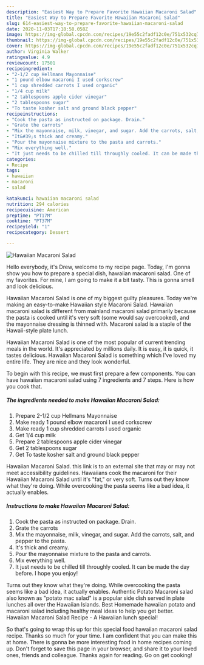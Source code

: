 ```yaml
---
description: "Easiest Way to Prepare Favorite Hawaiian Macaroni Salad"
title: "Easiest Way to Prepare Favorite Hawaiian Macaroni Salad"
slug: 614-easiest-way-to-prepare-favorite-hawaiian-macaroni-salad
date: 2020-11-03T17:18:58.058Z
image: https://img-global.cpcdn.com/recipes/19e55c2fadf12c0e/751x532cq70/hawaiian-macaroni-salad-recipe-main-photo.jpg
thumbnail: https://img-global.cpcdn.com/recipes/19e55c2fadf12c0e/751x532cq70/hawaiian-macaroni-salad-recipe-main-photo.jpg
cover: https://img-global.cpcdn.com/recipes/19e55c2fadf12c0e/751x532cq70/hawaiian-macaroni-salad-recipe-main-photo.jpg
author: Virginia Walker
ratingvalue: 4.9
reviewcount: 17501
recipeingredient:
- "2-1/2 cup Hellmans Mayonnaise"
- "1 pound elbow macaroni I used corkscrew"
- "1 cup shredded carrots I used organic"
- "1/4 cup milk"
- "2 tablespoons apple cider vinegar"
- "2 tablespoons sugar"
- "To taste kosher salt and ground black pepper"
recipeinstructions:
- "Cook the pasta as instructed on package. Drain."
- "Grate the carrots"
- "Mix the mayonnaise, milk, vinegar, and sugar. Add the carrots, salt, and pepper to the pasta."
- "It&#39;s thick and creamy."
- "Pour the mayonnaise mixture to the pasta and carrots."
- "Mix everything well."
- "It just needs to be chilled till throughly cooled. It can be made the day before. I hope you enjoy!"
categories:
- Recipe
tags:
- hawaiian
- macaroni
- salad

katakunci: hawaiian macaroni salad 
nutrition: 294 calories
recipecuisine: American
preptime: "PT17M"
cooktime: "PT37M"
recipeyield: "1"
recipecategory: Dessert

---
```



![Hawaiian Macaroni Salad](https://img-global.cpcdn.com/recipes/19e55c2fadf12c0e/751x532cq70/hawaiian-macaroni-salad-recipe-main-photo.jpg)

Hello everybody, it's Drew, welcome to my recipe page. Today, I'm gonna show you how to prepare a special dish, hawaiian macaroni salad. One of my favorites. For mine, I am going to make it a bit tasty. This is gonna smell and look delicious.

Hawaiian Macaroni Salad is one of my biggest guilty pleasures. Today we&#39;re making an easy-to-make Hawaiian style Macaroni Salad. Hawaiian macaroni salad is different from mainland macaroni salad primarily because the pasta is cooked until it&#39;s very soft (some would say overcooked), and the mayonnaise dressing is thinned with. Macaroni salad is a staple of the Hawaii-style plate lunch.

Hawaiian Macaroni Salad is one of the most popular of current trending meals in the world. It's appreciated by millions daily. It is easy, it is quick, it tastes delicious. Hawaiian Macaroni Salad is something which I've loved my entire life. They are nice and they look wonderful.


To begin with this recipe, we must first prepare a few components. You can have hawaiian macaroni salad using 7 ingredients and 7 steps. Here is how you cook that.

<!--inarticleads1-->

##### The ingredients needed to make Hawaiian Macaroni Salad:

1. Prepare 2-1/2 cup Hellmans Mayonnaise
1. Make ready 1 pound elbow macaroni I used corkscrew
1. Make ready 1 cup shredded carrots I used organic
1. Get 1/4 cup milk
1. Prepare 2 tablespoons apple cider vinegar
1. Get 2 tablespoons sugar
1. Get To taste kosher salt and ground black pepper


Hawaiian Macaroni Salad. this link is to an external site that may or may not meet accessibility guidelines. Hawaiians cook the macaroni for their Hawaiian Macaroni Salad until it&#39;s &#34;fat,&#34; or very soft. Turns out they know what they&#39;re doing. While overcooking the pasta seems like a bad idea, it actually enables. 

<!--inarticleads2-->

##### Instructions to make Hawaiian Macaroni Salad:

1. Cook the pasta as instructed on package. Drain.
1. Grate the carrots
1. Mix the mayonnaise, milk, vinegar, and sugar. Add the carrots, salt, and pepper to the pasta.
1. It&#39;s thick and creamy.
1. Pour the mayonnaise mixture to the pasta and carrots.
1. Mix everything well.
1. It just needs to be chilled till throughly cooled. It can be made the day before. I hope you enjoy!


Turns out they know what they&#39;re doing. While overcooking the pasta seems like a bad idea, it actually enables. Authentic Potato Macaroni salad also known as &#34;potato mac salad&#34; is a popular side dish served in plate lunches all over the Hawaiian Islands. Best Homemade hawaiian potato and macaroni salad including healthy meal ideas to help you get better. Hawaiian Macaroni Salad Recipe - A Hawaiian lunch special! 

So that's going to wrap this up for this special food hawaiian macaroni salad recipe. Thanks so much for your time. I am confident that you can make this at home. There is gonna be more interesting food in home recipes coming up. Don't forget to save this page in your browser, and share it to your loved ones, friends and colleague. Thanks again for reading. Go on get cooking!
